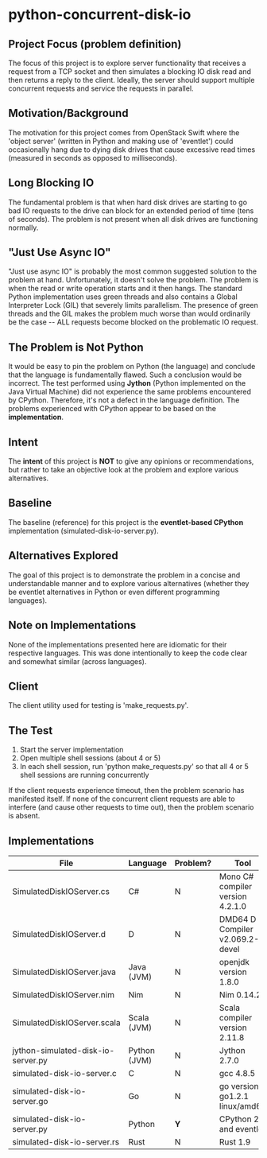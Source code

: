 # python-concurrent-disk-io

Project Focus (problem definition)
----------------------------------
The focus of this project is to explore server functionality that
receives a request from a TCP socket and then simulates a blocking
IO disk read and then returns a reply to the client. Ideally, the
server should support multiple concurrent requests and service
the requests in parallel.

Motivation/Background
---------------------
The motivation for this project comes from OpenStack Swift where
the 'object server' (written in Python and making use of 'eventlet')
could occasionally hang due to dying disk drives that cause excessive
read times (measured in seconds as opposed to milliseconds).

Long Blocking IO
----------------
The fundamental problem is that when hard disk drives are starting
to go bad IO requests to the drive can block for an extended period
of time (tens of seconds). The problem is not present when all disk
drives are functioning normally.

"Just Use Async IO"
-------------------
"Just use async IO" is probably the most common suggested solution
to the problem at hand. Unfortunately, it doesn't solve the problem.
The problem is when the read or write operation starts and it then
hangs. The standard Python implementation uses green threads and
also contains a Global Interpreter Lock (GIL) that severely limits
parallelism. The presence of green threads and the GIL makes the
problem much worse than would ordinarily be the case -- ALL requests
become blocked on the problematic IO request.

The Problem is Not Python
-------------------------
It would be easy to pin the problem on Python (the language) and
conclude that the language is fundamentally flawed. Such a conclusion
would be incorrect. The test performed using **Jython** (Python
implemented on the Java Virtual Machine) did not experience the same
problems encountered by CPython. Therefore, it's not a defect in the
language definition. The problems experienced with CPython appear to
be based on the **implementation**.

Intent
------
The **intent** of this project is **NOT** to give any opinions or
recommendations, but rather to take an objective look at the
problem and explore various alternatives.

Baseline
--------
The baseline (reference) for this project is the **eventlet-based
CPython** implementation (simulated-disk-io-server.py).

Alternatives Explored
---------------------
The goal of this project is to demonstrate the problem in a concise
and understandable manner and to explore various alternatives (whether
they be eventlet alternatives in Python or even different programming
languages).

Note on Implementations
-----------------------
None of the implementations presented here are idiomatic for their
respective languages. This was done intentionally to keep the code
clear and somewhat similar (across languages).

Client
------
The client utility used for testing is 'make_requests.py'.

The Test
--------
1. Start the server implementation
2. Open multiple shell sessions (about 4 or 5)
3. In each shell session, run 'python make_requests.py' so that
all 4 or 5 shell sessions are running concurrently

If the client requests experience timeout, then the problem scenario
has manifested itself. If none of the concurrent client requests are
able to interfere (and cause other requests to time out), then the
problem scenario is absent.

Implementations
---------------

| File                               | Language      | Problem? | Tool |
| ----                               | --------      | -------- | ---------- |
| SimulatedDiskIOServer.cs           | C#            | N        | Mono C# compiler version 4.2.1.0 |
| SimulatedDiskIOServer.d            | D             | N        | DMD64 D Compiler v2.069.2-devel |
| SimulatedDiskIOServer.java         | Java (JVM)    | N        | openjdk version 1.8.0 |
| SimulatedDiskIOServer.nim          | Nim           | N        | Nim 0.14.2 |
| SimulatedDiskIOServer.scala        | Scala (JVM)   | N        | Scala compiler version 2.11.8 |
| jython-simulated-disk-io-server.py | Python (JVM)  | N        | Jython 2.7.0 |
| simulated-disk-io-server.c         | C             | N        | gcc 4.8.5 |
| simulated-disk-io-server.go        | Go            | N        | go version go1.2.1 linux/amd64 |
| simulated-disk-io-server.py        | Python        | **Y**    | CPython 2.7 and eventlet |
| simulated-disk-io-server.rs        | Rust          | N        | Rust 1.9 |


